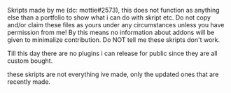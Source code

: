 Skripts made by me (dc: mottie#2573), this does not function as anything else than a portfolio to show what i can do with skript etc.
Do not copy and/or claim these files as yours under any circumstances unless you have permission from me! By this means no information about addons will be given to minimalize contribution. Do NOT tell me these skripts don't work.

Till this day there are no plugins i can release for public since they are all custom bought.

these skripts are not everything ive made, only the updated ones that are recently made. 
